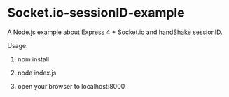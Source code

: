 Socket.io-sessionID-example
===============

A Node.js example about Express 4 + Socket.io and handShake sessionID.

Usage:

1. npm install

2. node index.js

3. open your browser to localhost:8000

